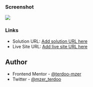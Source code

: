 ### Screenshot

![](./screenshot.jpg)

### Links

- Solution URL: [Add solution URL here](https://github.com/terdoo-mzer/profile-card-html-css-flex)
- Live Site URL: [Add live site URL here](https://terdoo-mzer.github.io/profile-card-html-css-flex/)

## Author
- Frontend Mentor - [@terdoo-mzer](https://www.frontendmentor.io/profile/terdoo-mzer)
- Twitter - [@mzer_terdoo](https://www.twitter.com/mzer_terdoo)